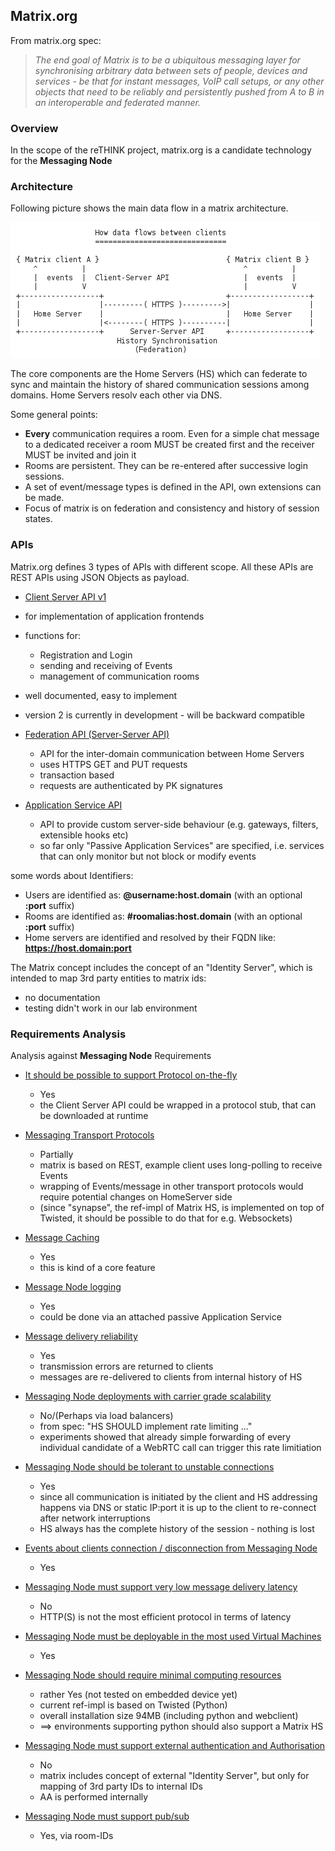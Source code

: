 ## Matrix.org

From matrix.org spec:
> *The end goal of Matrix is to be a ubiquitous messaging layer for synchronising arbitrary data between sets of people, devices and services - be that for instant messages, VoIP call setups, or any other objects that need to be reliably and persistently pushed from A to B in an interoperable and federated manner.*

### Overview

In the scope of the reTHINK project, matrix.org is a candidate technology for the **Messaging Node**

### Architecture

Following picture shows the main data flow in a matrix architecture.



![Figure @sota-messaging-matrix-dataflows: Main data flow in a matrix architecture](matrix-dataflows.png)


The core components are the Home Servers (HS) which can federate to sync and maintain the history of shared communication sessions among domains. Home Servers resolv each other via DNS.

Some general points:
* **Every** communication requires a room. Even for a simple chat message to a dedicated receiver a room MUST be created first and the receiver MUST be invited and join it
* Rooms are persistent. They can be re-entered after successive login sessions.
* A set of event/message types is defined in the API, own extensions can be made.
* Focus of matrix is on federation and consistency and history of session states.

### APIs

Matrix.org defines 3 types of APIs with different scope. All these APIs are REST APIs using JSON Objects as payload.

* [Client Server API v1](http://www.matrix.org/docs/spec/#client-server-api-v1)
 * for implementation of application frontends
 * functions for:
    * Registration and Login
    * sending and receiving of Events
    * management of communication rooms
 * well documented, easy to implement
 * version 2 is currently in development - will be backward compatible

* [Federation API (Server-Server   API)](http://www.matrix.org/docs/spec/#id100)
  * API for the inter-domain communication between Home Servers
  * uses HTTPS GET and PUT requests
  * transaction based
  * requests are authenticated by PK signatures

* [Application Service API](http://www.matrix.org/docs/spec/#id79)
  * API to provide custom server-side behaviour (e.g. gateways, filters, extensible hooks etc)
  * so far only "Passive Application Services" are specified, i.e. services that can only monitor but not block or modify events

some words about Identifiers:
* Users are identified as: **@username:host.domain** (with an optional **:port** suffix)
* Rooms are identified as: **#roomalias:host.domain** (with an optional **:port** suffix)
* Home servers are identified and resolved by their FQDN like: **https://host.domain:port**

The Matrix concept includes the concept of an "Identity Server", which is intended to map 3rd party entities to matrix ids:
* no documentation
* testing didn't work in our lab environment


### Requirements Analysis

Analysis against **Messaging Node** Requirements


* [It should be possible to support Protocol on-the-fly](https://github.com/reTHINK-project/core-framework/issues/21)
  * Yes
  * the Client Server API could be wrapped in a protocol stub, that can be downloaded at runtime

* [Messaging Transport Protocols](https://github.com/reTHINK-project/core-framework/issues/20)
  * Partially
  * matrix is based on REST, example client uses long-polling to receive Events
  * wrapping of Events/message in other transport protocols would require potential changes on HomeServer side
  * (since "synapse", the ref-impl of Matrix HS, is implemented on top of Twisted, it should be possible to do that for e.g. Websockets)

* [Message Caching](https://github.com/reTHINK-project/core-framework/issues/19)
  * Yes
  * this is kind of a core feature

* [Message Node logging](https://github.com/reTHINK-project/core-framework/issues/18)  
  * Yes
  * could be done via an attached passive Application Service

* [Message delivery reliability](https://github.com/reTHINK-project/core-framework/issues/17)
  * Yes
  * transmission errors are returned to clients
  * messages are re-delivered to clients from internal history of HS

* [Messaging Node deployments with carrier grade scalability](https://github.com/reTHINK-project/core-framework/issues/16)
  * No/(Perhaps via load balancers)
  * from spec: "HS SHOULD implement rate limiting ..."
  * experiments showed that already simple forwarding of every individual candidate of a WebRTC call can trigger this rate limitiation

* [Messaging Node should be tolerant to unstable connections](https://github.com/reTHINK-project/core-framework/issues/15)
  * Yes
  * since all communication is initiated by the client and HS addressing happens via DNS or static IP:port it is up to the client to re-connect after network interruptions
  * HS always has the complete history of the session - nothing is lost

* [Events about clients connection / disconnection from Messaging Node](https://github.com/reTHINK-project/core-framework/issues/14)
  * Yes

* [Messaging Node must support very low message delivery latency](https://github.com/reTHINK-project/core-framework/issues/13)
  * No
  * HTTP(S) is not the most efficient protocol in terms of latency

* [Messaging Node must be deployable in the most used Virtual Machines](https://github.com/reTHINK-project/core-framework/issues/12)
  * Yes

* [Messaging Node should require minimal computing resources](https://github.com/reTHINK-project/core-framework/issues/11)
  * rather Yes (not tested on embedded device yet)
  * current ref-impl is based on Twisted (Python)
  * overall installation size 94MB (including python and webclient)
  * ==> environments supporting python should also support a Matrix HS

* [Messaging Node must support external authentication and Authorisation](https://github.com/reTHINK-project/core-framework/issues/10)
  * No
  * matrix includes concept of external "Identity Server", but only for mapping of 3rd party IDs to internal IDs
  * AA is performed internally

* [Messaging Node must support pub/sub](https://github.com/reTHINK-project/core-framework/issues/9)
  * Yes, via room-IDs
  
